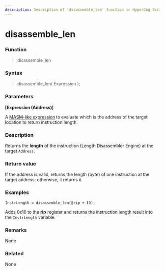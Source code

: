 ```yaml
---
description: Description of 'disassemble_len' function in HyperDbg Scripts
---
```


# disassemble\_len

### Function

> disassemble\_len

### Syntax

> disassemble\_len( Expression );

### Parameters

**\[Expression (Address)]**

A [MASM-like expression](https://docs.hyperdbg.org/commands/scripting-language/assumptions-and-evaluations) to evaluate which is the address of the target location to return instruction length.

### Description

Returns the **length** of the instruction (Length Disassembler Engine) at the target `Address`.

### Return value

If the address is valid, returns the length (byte) of one instruction at the target address; otherwise, it returns `0`.

### Examples

```clike
InstrLength = disassemble_len(@rip + 10);
```

Adds 0x10 to the **rip** register and returns the instruction length result into the `InstrLength` variable.

### Remarks

None

### Related

None
